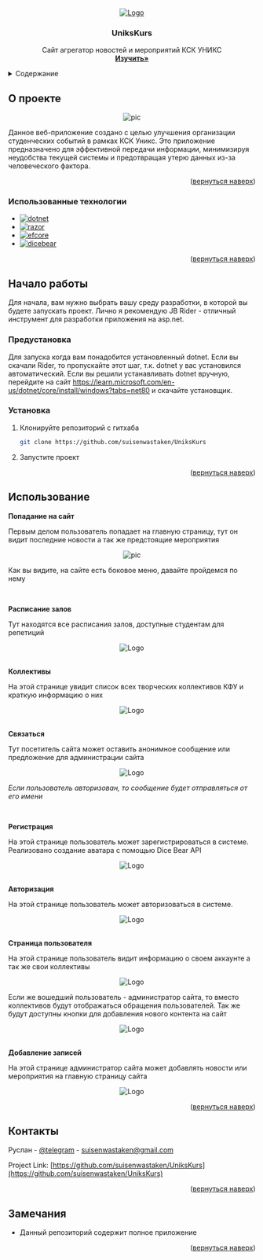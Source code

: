 <!-- Improved compatibility of вернуться наверх link: See: https://github.com/othneildrew/Best-README-Template/pull/73 -->
<a name="readme-top"></a>
<!--
*** Thanks for checking out the Best-README-Template. If you have a suggestion
*** that would make this better, please fork the repo and create a pull request
*** or simply open an issue with the tag "enhancement".
*** Don't forget to give the project a star!
*** Thanks again! Now go create something AMAZING! :D
-->



<!-- PROJECT SHIELDS -->
<!--
*** I'm using markdown "reference style" links for readability.
*** Reference links are enclosed in brackets [ ] instead of parentheses ( ).
*** See the bottom of this document for the declaration of the reference variables
*** for contributors-url, forks-url, etc. This is an optional, concise syntax you may use.
*** https://www.markdownguide.org/basic-syntax/#reference-style-links
-->
<!-- [![Contributors][contributors-shield]][contributors-url]
[![Forks][forks-shield]][forks-url]
[![Stargazers][stars-shield]][stars-url]
[![Issues][issues-shield]][issues-url]
[![MIT License][license-shield]][license-url]
[![LinkedIn][linkedin-shield]][linkedin-url] -->



<!-- PROJECT LOGO -->
<br />
<div align="center">
  <a href="https://github.com/suisenwastaken/UniksKurs">
    <img src="images/logo.png" alt="Logo">
  </a>

<h3 align="center">UniksKurs</h3>

  <p align="center">
    Сайт агрегатор новостей и мероприятий КСК УНИКС
    <br />
    <a href="https://github.com/suisenwastaken/UniksKurs"><strong>Изучить»</strong></a>
    <br />
  </p>
</div>



<!-- TABLE OF CONTENTS -->
<details>
  <summary>Содержание</summary>
  <ol>
    <li>
      <a href="#о-проекте">О проекте</a>
      <ul>
        <li><a href="#использованные-технологии">Использованные технологии</a></li>
      </ul>
    </li>
    <li>
      <a href="#начало-работы">Начало работы</a>
      <ul>
        <li><a href="#предустановка">Предустановка</a></li>
        <li><a href="#установка">Установка</a></li>
      </ul>
    </li>
    <li><a href="#использование">Использование</a></li>
    <li><a href="#контакты">Контакты</a></li>
    <li><a href="#замечания">Замечания</a></li>

  </ol>
</details>

<a name="about-the-project"></a>

<!-- ABOUT THE PROJECT -->
## О проекте

<div align="center">
  <img src="images/pic1.png" alt="pic" width="auto" height="auto">
</div>


Данное веб-приложение создано с целью улучшения организации студенческих событий в рамках КСК Уникс. Это приложение предназначено для эффективной передачи информации, минимизируя неудобства текущей системы и предотвращая утерю данных из-за человеческого фактора.


<p align="right">(<a href="#readme-top">вернуться наверх</a>)</p>



### Использованные технологии

* [![dotnet][dotnet]][dotnet-url]
* [![razor][razor]][razor-url]
* [![efcore][efcore]][efcore-url]
* [![dicebear][dicebear]][dicebear-url]



<p align="right">(<a href="#readme-top">вернуться наверх</a>)</p>



<!-- GETTING STARTED -->
## Начало работы

Для начала, вам нужно выбрать вашу среду разработки, в которой вы будете запускать проект. Лично я рекомендую JB Rider - отличный инструмент для разработки приложения на asp.net.

### Предустановка

Для запуска когда вам понадобится установленный dotnet. Если вы скачали Rider, то пропускайте этот шаг, т.к. dotnet у вас установился автоматический.
Если вы решили устанавливать dotnet вручную, перейдите на сайт https://learn.microsoft.com/en-us/dotnet/core/install/windows?tabs=net80 и скачайте установщик.

### Установка

1. Клонируйте репозиторий с гитхаба 
   ```sh
   git clone https://github.com/suisenwastaken/UniksKurs
   ```
2. Запустите проект
   

<p align="right">(<a href="#readme-top">вернуться наверх</a>)</p>



<!-- USAGE EXAMPLES -->
## Использование

**Попадание на сайт**

Первым делом пользователь попадает на главную страницу, тут он видит последние новости а так же предстоящие мероприятия

<div align="center">
  <img src="images/pic1.png" alt="pic" width="auto" height="auto">
</div>
 
 Как вы видите, на сайте есть боковое меню, давайте пройдемся по нему

<br>

 **Расписание залов**

Тут находятся все расписания залов, доступные студентам для репетиций

<div align="center">
  <img src="images/pic2.png" alt="Logo" width="auto" height="auto">
</div>

<br>

 **Коллективы**

На этой странице увидит список всех творческих коллективов КФУ и краткую информацию о них

<div align="center">
  <img src="images/pic3.png" alt="Logo" width="auto" height="auto">
</div>
 
<br>

 **Связаться**

Тут посетитель сайта может оставить анонимное сообщение или предложение для администрации сайта

<div align="center">
  <img src="images/pic4.png" alt="Logo" width="auto" height="auto">
</div>
 
_Если пользователь авторизован, то сообщение будет отправляться от его имени_

<br>

 **Регистрация**

На этой странице пользователь может зарегистрироваться в системе. Реализовано создание аватара с помощью Dice Bear API

<div align="center">
  <img src="images/pic6.png" alt="Logo" width="auto" height="auto">
</div>

<br>

 **Авторизация**

На этой странице пользователь может авторизоваться в системе.

<div align="center">
  <img src="images/pic5.png" alt="Logo" width="auto" height="auto">
</div>

<br>

 **Страница пользователя**

На этой странице пользователь видит информацию о своем аккаунте а так же свои коллективы

<div align="center">
  <img src="images/pic7.png" alt="Logo" width="auto" height="auto">
</div>

Если же вошедший пользователь - администратор сайта, то вместо коллективов будут отображаться обращения пользователей. Так же будут доступны кнопки для добавления нового контента на сайт
 
 <div align="center">
  <img src="images/pic8.png" alt="Logo" width="auto" height="auto">
</div>

<br>

 **Добавление записей**

На этой странице администратор сайта может добавлять новости или мероприятия на главную страницу сайта

<div align="center">
  <img src="images/pic9.png" alt="Logo" width="auto" height="auto">
</div>

<p align="right">(<a href="#readme-top">вернуться наверх</a>)</p>



<a name="#contacts"></a>
<!--
<!-- CONTACT -->
## Контакты
 
Руслан - [@telegram](https://t.me/suisenwastaken) - suisenwastaken@gmail.com

Project Link: [https://github.com/suisenwastaken/UniksKurs](https://github.com/suisenwastaken/UniksKurs)

<p align="right">(<a href="#readme-top">вернуться наверх</a>)</p>



<!-- ACKNOWLEDGMENTS -->
## Замечания

* Данный репозиторий содержит полное приложение

<p align="right">(<a href="#readme-top">вернуться наверх</a>)</p>



<!-- MARKDOWN LINKS & IMAGES -->
<!-- https://www.markdownguide.org/basic-syntax/#reference-style-links -->
[contributors-shield]: https://img.shields.io/github/contributors/github_username/repo_name.svg?style=for-the-badge
[contributors-url]: https://github.com/github_username/repo_name/graphs/contributors
[forks-shield]: https://img.shields.io/github/forks/github_username/repo_name.svg?style=for-the-badge
[forks-url]: https://github.com/github_username/repo_name/network/members
[stars-shield]: https://img.shields.io/github/stars/github_username/repo_name.svg?style=for-the-badge
[stars-url]: https://github.com/github_username/repo_name/stargazers
[issues-shield]: https://img.shields.io/github/issues/github_username/repo_name.svg?style=for-the-badge
[issues-url]: https://github.com/github_username/repo_name/issues
[license-shield]: https://img.shields.io/github/license/github_username/repo_name.svg?style=for-the-badge
[license-url]: https://github.com/github_username/repo_name/blob/master/LICENSE.txt
[linkedin-shield]: https://img.shields.io/badge/-LinkedIn-black.svg?style=for-the-badge&logo=linkedin&colorB=555
[linkedin-url]: https://linkedin.com/in/linkedin_username


[dotnet]: https://img.shields.io/badge/.NET-512BD4?style=for-the-badge&logo=dotnet&logoColor=white
[dotnet-url]: https://dotnet.microsoft.com/en-us/
[razor]: https://img.shields.io/badge/Razor_Pages-512BD4?style=for-the-badge&logo=razor&logoColor=white
[razor-url]: https://learn.microsoft.com/en-us/aspnet/core/razor-pages/?view=aspnetcore-8.0&tabs=visual-studio
[efcore]: https://img.shields.io/badge/EFCore-512BD4?style=for-the-badge&logo=entity%20framework&logoColor=white
[efcore-url]: https://learn.microsoft.com/ru-ru/ef/
[dicebear]: https://img.shields.io/badge/Dice_Bear-0284c7?style=for-the-badge&logo=entity%20framework&logoColor=white
[dicebear-url]: https://www.dicebear.com/

[React.js]: https://img.shields.io/badge/React-20232A?style=for-the-badge&logo=react&logoColor=61DAFB
[React-url]: https://reactjs.org/
[Axios]: https://img.shields.io/badge/axios-671ddf?&style=for-the-badge&logo=axios&logoColor=white
[Axios-url]: https://axios-http.com/docs/intro
[npm]: https://img.shields.io/badge/npm-CB3837?style=for-the-badge&logo=npm&logoColor=white
[npm-url]: https://docs.npmjs.com/
[router]: https://img.shields.io/badge/React_Router-CA4245?style=for-the-badge&logo=react-router&logoColor=white
[router-url]: https://reactrouter.com/en/main
[vite]: https://img.shields.io/badge/Vite-B73BFE?style=for-the-badge&logo=vite&logoColor=FFD62E
[vite-url]: https://vitejs.dev/


